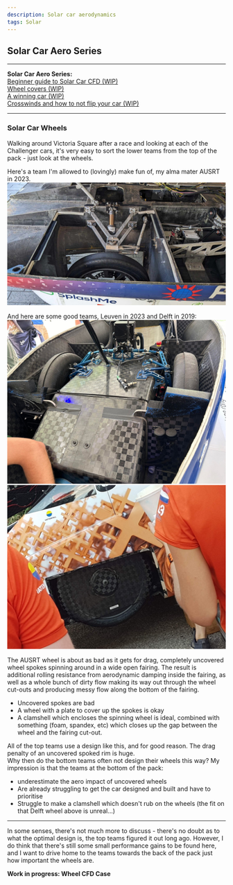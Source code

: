 ```yaml
---
description: Solar car aerodynamics
tags: Solar
---
```


## Solar Car Aero Series

---

**Solar Car Aero Series:**  
[Beginner guide to Solar Car CFD (WIP)]()  
[Wheel covers (WIP)](/2023/11/26/solarCarWheels.html)  
[A winning car (WIP)]()  
[Crosswinds and how to not flip your car (WIP)]()  

---

### Solar Car Wheels

Walking around Victoria Square after a race and looking at each of the Challenger cars, it's very easy to sort the lower teams from the top of the pack - just look at the wheels.

Here's a team I'm allowed to (lovingly) make fun of, my alma mater AUSRT in 2023.  
![AUSRT Wheel](/images/solarCars/ausrtWheel.jpg)

And here are some good teams, Leuven in 2023 and Delft in 2019:  
![leuven Wheel](/images/solarCars/leuvenWheel.jpg)  
![delft Wheel](/images/solarCars/delftWheel.jpg)

The AUSRT wheel is about as bad as it gets for drag, completely uncovered wheel spokes spinning around in a wide open fairing.
The result is additional rolling resistance from aerodynamic damping inside the fairing, as well as a whole bunch of dirty flow making its way out through the wheel cut-outs and producing messy flow along the bottom of the fairing.

- Uncovered spokes are bad  
- A wheel with a plate to cover up the spokes is okay  
- A clamshell which encloses the spinning wheel is ideal, combined with something (foam, spandex, etc) which closes up the gap between the wheel and the fairing cut-out.

All of the top teams use a design like this, and for good reason.
The drag penalty of an uncovered spoked rim is huge.  
Why then do the bottom teams often not design their wheels this way? My impression is that the teams at the bottom of the pack:
- underestimate the aero impact of uncovered wheels
- Are already struggling to get the car designed and built and have to prioritise
- Struggle to make a clamshell which doesn't rub on the wheels (the fit on that Delft wheel above is unreal...)

---

In some senses, there's not much more to discuss - there's no doubt as to what the optimal design is, the top teams figured it out long ago. 
However, I do think that there's still some small performance gains to be found here, and I want to drive home to the teams towards the back of the pack just how important the wheels are.

**Work in progress: Wheel CFD Case**
